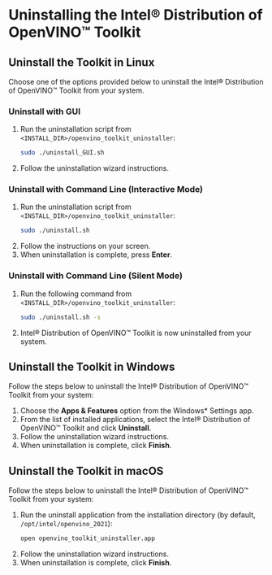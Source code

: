 # Uninstalling the Intel® Distribution of OpenVINO™ Toolkit

## <a name="uninstall"></a>Uninstall the Toolkit in Linux
Choose one of the options provided below to uninstall the Intel® Distribution of OpenVINO™ Toolkit from your system.

### Uninstall with GUI
1. Run the uninstallation script from `<INSTALL_DIR>/openvino_toolkit_uninstaller`:
   ```sh
   sudo ./uninstall_GUI.sh
   ```
2. Follow the uninstallation wizard instructions.


### Uninstall with Command Line (Interactive Mode)
1. Run the uninstallation script from `<INSTALL_DIR>/openvino_toolkit_uninstaller`:
   ```sh
   sudo ./uninstall.sh
   ```
2. Follow the instructions on your screen.
4. When uninstallation is complete, press **Enter**.

### Uninstall with Command Line (Silent Mode)
1. Run the following command from `<INSTALL_DIR>/openvino_toolkit_uninstaller`:
   ```sh
   sudo ./uninstall.sh -s
   ```
2. Intel® Distribution of OpenVINO™ Toolkit is now uninstalled from your system.

## <a name="uninstall"></a>Uninstall the Toolkit in Windows

Follow the steps below to uninstall the Intel® Distribution of OpenVINO™ Toolkit from your system:
1. Choose the **Apps & Features** option from the Windows* Settings app.
2. From the list of installed applications, select the Intel® Distribution of OpenVINO™ Toolkit and click **Uninstall**.
3. Follow the uninstallation wizard instructions.
4. When uninstallation is complete, click **Finish**. 

## <a name="uninstall"></a>Uninstall the Toolkit in macOS

Follow the steps below to uninstall the Intel® Distribution of OpenVINO™ Toolkit from your system:

1. Run the uninstall application from the installation directory (by default, `/opt/intel/openvino_2021`):
   ```sh
   open openvino_toolkit_uninstaller.app
   ```
2. Follow the uninstallation wizard instructions.
3. When uninstallation is complete, click **Finish**. 
